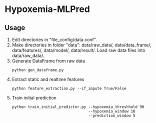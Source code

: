 # Hypoxemia-MLPred

## Usage
1. Edit directories in "file_config/data.conf".
2. Make directories in folder "data": data/raw_data/, data/data_frame/, data/features/, data/model/, data/result/. Load raw data files into data/raw_data/.
3. Generate DataFrame from raw data
   ```
   python gen_dataframe.py
   ```
4. Extract static and realtime features
   ```
   python feature_extraction.py --if_impute True/False
   ```
5. Train initial prediction
   ```
   python train_initial_predictor.py --hypoxemia_threshhold 90
                                     --hypoxemia_window 10
                                     --prediction_window 5
   ```

